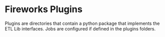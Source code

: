 # Fireworks Plugins

Plugins are directories that contain a python package that implements the ETL Lib interfaces.
Jobs are configured if defined in the plugins folders.